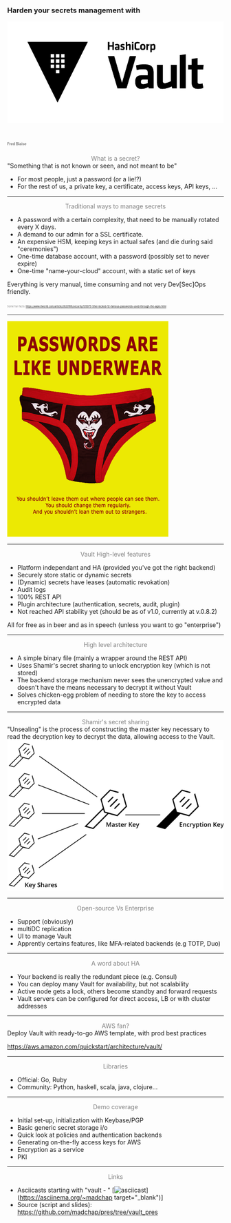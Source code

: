 ### Harden your secrets management with 
![hashicorpvault](assets/Vault_PrimaryLogo_FullColor.png?style=centerimg)

<span style="color:gray; font-size:0.4em">Fred Blaise</span>
--- 
<span style="color:gray; display:block; text-align:center">What is a secret?</span>
"Something that is not known or seen, and not meant to be"

- For most people, just a password (or a lie!?)
- For the rest of us, a private key, a certificate, access keys, API keys, ...

---
<span style="color:gray; display:block; text-align:center">Traditional ways to manage secrets</span>
- A password with a certain complexity, that need to be manually rotated every X days.
- A demand to our admin for a SSL certificate.
- An expensive HSM, keeping keys in actual safes (and die during said "ceremonies")
- One-time database account, with a password (possibly set to never expire)
- One-time "name-your-cloud" account, with a static set of keys

Everything is very manual, time consuming and not very Dev[Sec]Ops friendly.

 <span style="color:gray; font-size:0.4em">Some fun facts: https://www.itworld.com/article/2823169/security/135075-Sher-locked-12-famous-passwords-used-through-the-ages.html</span>

---
![keys_graph](assets/passwords_like_underwear.png?style=centerimg)

---
<span style="color:gray; display:block; text-align:center">Vault High-level features</span>
- Platform independant and HA (provided you've got the right backend)
- Securely store static or dynamic secrets
- (Dynamic) secrets have leases (automatic revokation)
- Audit logs
- 100% REST API
- Plugin architecture (authentication, secrets, audit, plugin)
- Not reached API stability yet (should be as of v1.0, currently at v.0.8.2)

All for free as in beer and as in speech (unless you want to go "enterprise")

---
<span style="color:gray; display:block; text-align:center">High level architecture</span>
- A simple binary file (mainly a wrapper around the REST API)
- Uses Shamir's secret sharing to unlock encryption key (which is not stored)
- The backend storage mechanism never sees the unencrypted value and doesn't have the means necessary to decrypt it without Vault
- Solves chicken-egg problem of needing to store the key to access encrypted data

---
<span style="color:gray; display:block; text-align:center">Shamir's secret sharing</span>
"Unsealing" is the process of constructing the master key necessary to read the decryption key to decrypt the data, allowing access to the Vault.
![keys_graph](assets/shamirs_diagram.png?style=centerimg)

---
<span style="color:gray; display:block; text-align:center">Open-source Vs Enterprise</span>
* Support (obviously)
* multiDC replication
* UI to manage Vault
* Apprently certains features, like MFA-related backends (e.g TOTP, Duo)

---
<span style="color:gray; display:block; text-align:center">A word about HA</span>
* Your backend is really the redundant piece (e.g. Consul)
* You can deploy many Vault for availability, but not scalability
* Active node gets a lock, others become standby and forward requests
* Vault servers can be configured for direct access, LB or with cluster addresses

---
<span style="color:gray; display:block; text-align:center">AWS fan?</span>
Deploy Vault with ready-to-go AWS template, with prod best practices

https://aws.amazon.com/quickstart/architecture/vault/

---
<span style="color:gray; display:block; text-align:center">Libraries</span>
* Official: Go, Ruby
* Community: Python, haskell, scala, java, clojure...

---
<span style="color:gray; display:block; text-align:center">Demo coverage</span>
* Initial set-up, initialization with Keybase/PGP
* Basic generic secret storage i/o
* Quick look at policies and authentication backends
* Generating on-the-fly access keys for AWS
* Encryption as a service
* PKI

---
<span style="color:gray; display:block; text-align:center">Links</span>
* Asciicasts starting with "vault - " [![asciicast](https://asciinema.org/~madchap)](https://asciinema.org/~madchap target="_blank")]
* Source (script and slides): https://github.com/madchap/pres/tree/vault_pres
